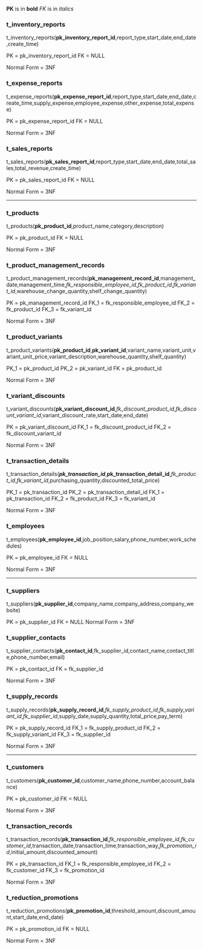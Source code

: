 
**PK** is in **bold**
*FK* is in *italics*

### t_inventory_reports

t_inventory_reports(**pk_inventory_report_id**,report_type,start_date,end_date,create_time)

PK = pk_inventory_report_id
FK = NULL

Normal Form = 3NF

### t_expense_reports

t_expense_reports(**pk_expense_report_id**,report_type,start_date,end_date,create_time,supply_expense,employee_expense,other_expense,total_expense)

PK = pk_expense_report_id
FK = NULL

Normal Form = 3NF

### t_sales_reports

t_sales_reports(**pk_sales_report_id**,report_type,start_date,end_date,total_sales,total_revenue,create_time)

PK = pk_sales_report_id
FK = NULL

Normal Form = 3NF

---

### t_products

t_products(**pk_product_id**,product_name,category,description)

PK = pk_product_id
FK = NULL

Normal Form = 3NF

### t_product_management_records

t_product_management_records(**pk_management_record_id**,management_date,management_time,*fk_responsible_employee_id*,*fk_product_id*,*fk_variant_id*,warehouse_change_quantity,shelf_change_quantity)

PK = pk_management_record_id
FK_1 = fk_responsible_employee_id
FK_2 = fk_product_id
FK_3 = fk_variant_id

Normal Form = 3NF

### t_product_variants

t_product_variants(**pk_product_id**,**pk_variant_id**,variant_name,variant_unit,variant_unit_price,variant_description,warehouse_quantity,shelf_quantity)

PK_1 = pk_product_id
PK_2 = pk_variant_id
FK = pk_product_id

Normal Form = 3NF

### t_variant_discounts

t_variant_discounts(**pk_variant_discount_id**,*fk_discount_product_id*,*fk_discount_variant_id*,variant_discount_rate,start_date,end_date)

PK = pk_variant_discount_id
FK_1 = fk_discount_product_id
FK_2 = fk_discount_variant_id

Normal Form = 3NF

### t_transaction_details

t_transaction_details(***pk_transaction_id***,**pk_transaction_detail_id**,*fk_product_id*,*fk_variant_id*,purchasing_quantity,discounted_total_price)

PK_1 = pk_transaction_id
PK_2 = pk_transaction_detail_id
FK_1 = pk_transaction_id
FK_2 = fk_product_id
FK_3 = fk_variant_id

Normal Form = 3NF

### t_employees

t_employees(**pk_employee_id**,job_position,salary,phone_number,work_schedules)

PK = pk_employee_id
FK = NULL

Normal Form = 3NF

---

### t_suppliers

t_suppliers(**pk_supplier_id**,company_name,company_address,company_website)

PK = pk_supplier_id
FK = NULL
Normal Form = 3NF

### t_supplier_contacts

t_supplier_contacts(**pk_contact_id**,fk_supplier_id,contact_name,contact_title,phone_number,email)

PK = pk_contact_id
FK = fk_supplier_id

Normal Form = 3NF

### t_supply_records

t_supply_records(**pk_supply_record_id**,*fk_supply_product_id*,*fk_supply_variant_id*,*fk_supplier_id*,supply_date,supply_quantity,total_price,pay_term)

PK = pk_supply_record_id
FK_1 = fk_supply_product_id
FK_2 = fk_supply_variant_id
FK_3 = fk_supplier_id

Normal Form = 3NF

---

### t_customers

t_customers(**pk_customer_id**,customer_name,phone_number,account_balance)

PK = pk_customer_id
FK = NULL

Normal Form = 3NF

### t_transaction_records

t_transaction_records(**pk_transaction_id**,*fk_responsible_employee_id*,*fk_customer_id*,transaction_date,transaction_time,transaction_way,*fk_promotion_id*,initial_amount,discounted_amount)

PK = pk_transaction_id
FK_1 = fk_responsible_employee_id
FK_2 = fk_customer_id
FK_3 = fk_promotion_id

Normal Form = 3NF

### t_reduction_promotions

t_reduction_promotions(**pk_promotion_id**,threshold_amount,discount_amount,start_date,end_date)

PK = pk_promotion_id
FK = NULL

Normal Form = 3NF